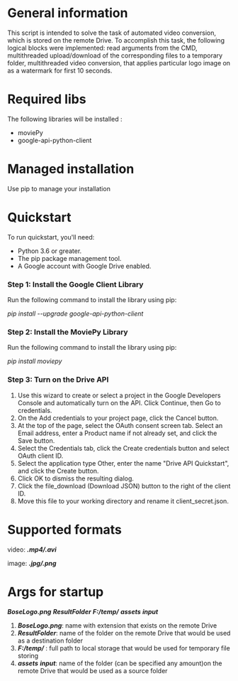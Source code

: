 # **General information**
This script is  intended to solve the task of automated video conversion, which is stored on the remote Drive.
To accomplish this task, the following logical blocks were implemented: read arguments from the CMD, multithreaded upload/download of the corresponding files to a temporary folder, multithreaded video conversion, that applies particular logo image on as a watermark for first 10 seconds.
# **Required libs**
The following libraries will be installed :
  * moviePy
  * google-api-python-client
# **Managed installation**
Use pip  to manage your installation
# **Quickstart**
  To run quickstart, you'll need:
  * Python 3.6 or greater.
  * The pip package management tool.
  * A Google account with Google Drive enabled.

### **Step 1: Install the Google Client Library**
   Run the following command to install the library using pip:
     
   *pip install --upgrade google-api-python-client*
   
### **Step 2: Install the MoviePy Library**
   Run the following command to install the library using pip:
   
   *pip install moviepy*
 
### **Step 3: Turn on the Drive API**
  1. Use this wizard to create or select a project in the Google Developers Console and automatically turn on the API. Click Continue, then Go to credentials.
  2. On the Add credentials to your project page, click the Cancel button.
  3. At the top of the page, select the OAuth consent screen tab. Select an Email address, enter a Product name if not already set, and click the Save button.
  4. Select the Credentials tab, click the Create credentials button and select OAuth client ID.
  5. Select the application type Other, enter the name "Drive API Quickstart", and click the Create button.
  6. Click OK to dismiss the resulting dialog.
  7. Click the file_download (Download JSON) button to the right of the client ID.
  8. Move this file to your working directory and rename it client_secret.json.
      
# **Supported formats**
   
  video: ***.mp4/.avi***
  
  image: ***.jpg/.png***

# **Args for startup**
***BoseLogo.png*** ***ResultFolder*** ***F:/temp/*** ***assets*** ***input***
 1. ***BoseLogo.png***: name with extension that exists on the remote Drive
 2. ***ResultFolder***: name of the folder on the remote Drive that would be used as a destination folder
 3.  ***F:/temp/***  : full path to local storage that would be used for temporary file storing
 4. ***assets*** ***input***: name of the folder (can be specified any amount)on the remote Drive that would be used as a source folder
